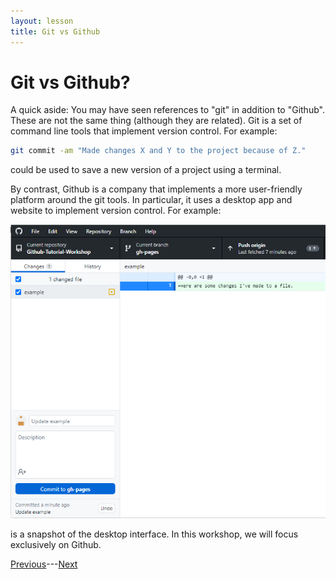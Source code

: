```yaml
---
layout: lesson
title: Git vs Github
---
```


# Git vs Github?

A quick aside: You may have seen references to "git" in addition to "Github". These are not the same thing (although they are related). Git is a set of command line tools that implement version control. For example:
```bash
git commit -am "Made changes X and Y to the project because of Z."
```
could be used to save a new version of a project using a terminal.

By contrast, Github is a company that implements a more user-friendly platform around the git tools. In particular, it uses a desktop app and website to implement version control. For example:

![A snapshot of Github Desktop.](\assets\images\desktop-example.png)

is a snapshot of the desktop interface. In this workshop, we will focus exclusively on Github.

[Previous](01-why-github)---[Next](03-fundamentals)
